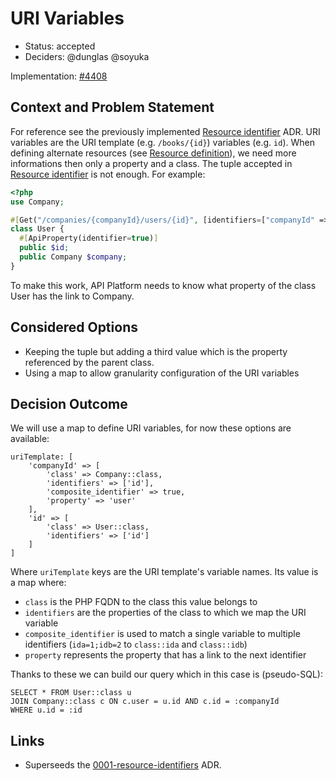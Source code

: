 # URI Variables

* Status: accepted
* Deciders: @dunglas @soyuka

Implementation: [#4408][pull/4408]

## Context and Problem Statement

For reference see the previously implemented [Resource identifier](0001-resource-identifiers) ADR. 
URI variables are the URI template (e.g. `/books/{id}`) variables (e.g. `id`). When defining alternate resources (see [Resource definition](0002-resource-definition)), we need more informations then only a property and a class. The tuple accepted in [Resource identifier](0001-resource-identifiers) is not enough. For example:

```php
<?php
use Company;

#[Get("/companies/{companyId}/users/{id}", [identifiers=["companyId" => [Company::class, "id"], "id" => [User::class, "id"]]])]
class User {
  #[ApiProperty(identifier=true)]
  public $id;
  public Company $company;
}
```

To make this work, API Platform needs to know what property of the class User has the link to Company. 

## Considered Options

* Keeping the tuple but adding a third value which is the property referenced by the parent class.
* Using a map to allow granularity configuration of the URI variables

## Decision Outcome

We will use a map to define URI variables, for now these options are available:

```
uriTemplate: [
    'companyId' => [
        'class' => Company::class,
        'identifiers' => ['id'],
        'composite_identifier' => true,
        'property' => 'user'
    ],
    'id' => [
        'class' => User::class,
        'identifiers' => ['id']
    ]
]
```

Where `uriTemplate` keys are the URI template's variable names. Its value is a map where:

- `class` is the PHP FQDN to the class this value belongs to
- `identifiers` are the properties of the class to which we map the URI variable
- `composite_identifier` is used to match a single variable to multiple identifiers (`ida=1;idb=2` to `class::ida` and `class::idb`)
- `property` represents the property that has a link to the next identifier

Thanks to these we can build our query which in this case is (pseudo-SQL):

```
SELECT * FROM User::class u
JOIN Company::class c ON c.user = u.id AND c.id = :companyId
WHERE u.id = :id
```

## Links 

* Superseeds the [0001-resource-identifiers][0001-resource-identifiers] ADR.

[0001-resource-identifiers]: ./0001-resource-identifiers "Resource identifiers"
[pull/4408]: https://github.com/api-platform/core/pull/4408 "URI variables implementation"
